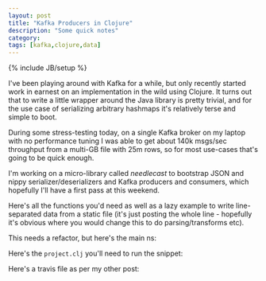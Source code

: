 ```yaml
---
layout: post
title: "Kafka Producers in Clojure"
description: "Some quick notes"
category: 
tags: [kafka,clojure,data]
---
```

{% include JB/setup %}

I've been playing around with Kafka for a while, but only recently started work in earnest on an implementation in the wild using Clojure. It turns out that to write a little wrapper around the Java library is pretty trivial, and for the use case of serializing arbitrary hashmaps it's relatively terse and simple to boot.

During some stress-testing today, on a single Kafka broker on my laptop with no performance tuning I was able to get about 140k msgs/sec throughput from a multi-GB file with 25m rows, so for most use-cases that's going to be quick enough.

I'm working on a micro-library called _needlecast_ to bootstrap JSON and nippy serializer/deserializers and Kafka producers and consumers, which hopefully I'll have a first pass at this weekend.

Here's all the functions you'd need as well as a lazy example to write line-separated data from a static file (it's just posting the whole line - hopefully it's obvious where you would change this to do parsing/transforms etc).

This needs a refactor, but here's the main ns:

<script src="https://gist.github.com/the-frey/a414f18f3853ee6feeab2a83d235a00c.js"></script>

Here's the `project.clj` you'll need to run the snippet:

<script src="https://gist.github.com/the-frey/c5140b4a602e6e67fdb603941f3ae35b.js"></script>

Here's a travis file as per my other post:

<script src="https://gist.github.com/the-frey/f1cc6e6531631578a4b6a903a7ae9195.js"></script>
